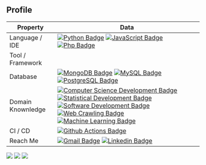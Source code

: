 
<!-- sample badge demo https://simpleicons.org/ -->
## Profile
Property                 | Data  
-------------------------|------
Language / IDE           | [![Python Badge](https://img.shields.io/badge/-Pycharm-3776AB?style=flat&logo=Python&logoColor=white)](https://github.com/search?l=python&q=user%3ARaySin8411&type=Repositories) [![JavaScript Badge](https://img.shields.io/badge/-WebStorm-0094F5?style=flat&logo=JavaScript&logoColor=yekkow)](https://github.com/search?l=javascript&q=user%3ARaySin8411&type=Repositories) [![Php Badge](https://img.shields.io/badge/-PhpStorm-A100FF?style=flat&logo=Php&logoColor=yekkow)](https://github.com/search?l=php&q=user%3ARaySin8411&type=Repositories) 
Tool / Framework         | 
Database         | [![MongoDB Badge](https://img.shields.io/badge/-MongoDB-47A248?style=flat&logo=MongoDB&logoColor=white)](https://github.com/search?q=user%3A&RaySin8411type=Repositories) [![MySQL Badge](https://img.shields.io/badge/-MySQL-4479A1?style=flat&logo=MySQL&logoColor=white)](https://github.com/search?q=user%3A&RaySin8411type=Repositories) [![PostgreSQL Badge](https://img.shields.io/badge/-postgresqlL-4169E1?style=flat&logo=postgresql&logoColor=white)](https://github.com/search?q=user%3A&RaySin8411type=Repositories)
Domain Knownledge        | [![Computer Science Development Badge](https://img.shields.io/badge/-Computer%20Science-FAB040?style=flat&logoColor=white)](https://github.com/search?q=user%3ARaySin8411&type=Repositories) [![Statistical Development Badge](https://img.shields.io/badge/-Electrical%20Statistics-4C8CBF?style=flat&logoColor=white)](https://github.com/search?q=user%3ARaySin8411&type=Repositories) [![Software Development Badge](https://img.shields.io/badge/-Software%20Development-FF6600?style=flat&logoColor=white)](https://github.com/search?q=user%3ARaySin8411&type=Repositories) [![Web Crawling Badge](https://img.shields.io/badge/-Web%20Crawling-036CB5?style=flat&logoColor=white)]([https://project.RaySin8411.moe/?page=mahomangadownloader](https://github.com/RaySin8411/Python-crawler)) [![Machine Learning Badge](https://img.shields.io/badge/-Machine%20Learning-01D277?style=flat&logoColor=white)]([https://github.com/RaySin8411/AxisTradeCult](https://github.com/RaySin8411/python_ml_practice))
CI / CD                  | [![Github Actions Badge](https://img.shields.io/badge/-Github%20Actions-2088FF?style=flat&logo=Github-Actions&logoColor=white)](https://github.com/RaySin8411/RaySin8411)
Reach Me                 | [![Gmail Badge](https://img.shields.io/badge/-RaySin-e54448?style=flat&logo=Gmail&logoColor=white)](mailto:ray0101.sin@gmail.com) [![Linkedin Badge](https://img.shields.io/badge/-RaySin-blue?style=flat&logo=Linkedin&logoColor=white)](https://www.linkedin.com/in/ray-sin/)


[![](https://github-profile-summary-cards.vercel.app/api/cards/profile-details?username=RaySin8411&theme=monokai)](https://github-profile-summary-cards.vercel.app)
[![](https://github-profile-summary-cards.vercel.app/api/cards/stats?username=RaySin8411&theme=monokai)](https://github-profile-summary-cards.vercel.app) 
[![](https://github-profile-summary-cards.vercel.app/api/cards/repos-per-language?username=RaySin8411&theme=monokai&hide=jupyter%20notebook,css,scss,html)](https://github-profile-summary-cards.vercel.app)
